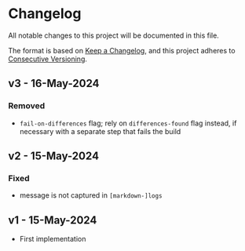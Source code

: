 # Changelog

All notable changes to this project will be documented in this file.

The format is based on [Keep a Changelog](https://keepachangelog.com/en/1.0.0/),
and this project adheres to [Consecutive Versioning](https://simple.wikipedia.org/wiki/Consecutive_integer).

## v3 - 16-May-2024
### Removed
- `fail-on-differences` flag; rely on `differences-found` flag instead, if necessary with a separate step that fails the build

## v2 - 15-May-2024
### Fixed
- message is not captured in `[markdown-]logs`

## v1 - 15-May-2024
- First implementation
